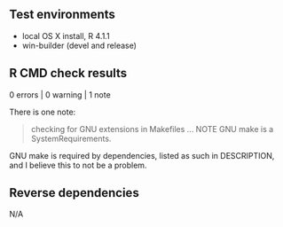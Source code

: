 ## Test environments
* local OS X install, R 4.1.1
* win-builder (devel and release)

## R CMD check results

0 errors | 0 warning  | 1 note

There is one note:

> checking for GNU extensions in Makefiles ... NOTE
  GNU make is a SystemRequirements.
  
  GNU make is required by dependencies, listed as such in DESCRIPTION, and I believe this to not be a problem.

## Reverse dependencies

N/A



